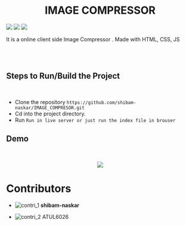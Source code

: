 <p align="center">
  <h1 align="center">IMAGE COMPRESSOR</h1>
</p>
<p>
<img src="https://img.shields.io/badge/JS-02569B?style=for-the-badge&logo=javascript&logoColor=white"/>
  <img src="https://img.shields.io/badge/CSS-02569B?style=for-the-badge&logo=css&logoColor=white"/>
  <img src="https://img.shields.io/badge/HTML-02569B?style=for-the-badge&logo=html&logoColor=white"/>
</p>
It is a online client side Image Compressor . Made with HTML, CSS, JS

<br/><br/>


## Steps to Run/Build the Project
<br/>

- Clone the repository
 `https://github.com/shibam-naskar/IMAGE_COMPRESOR.git`
- Cd into the project directory.
- Run `Run in live server or just run the index file in brouser`
## Demo
<br/>
<p align="center">
 <img  src="https://user-images.githubusercontent.com/39475600/150677579-08537f8e-f18c-4aee-be27-01f84adf8da2.png"/>
</p>


</td>



</tr>
 </table>






# Contributors


* ![contri_1](https://user-images.githubusercontent.com/84222590/152149729-acd59bc9-97f9-48c5-80a2-e15252d0d2cc.jpeg)    **shibam-naskar**

* ![contri_2](https://user-images.githubusercontent.com/84222590/152149842-bd3a22da-bfef-47d1-8eb8-08fcc273cd33.png)        ATUL6026



